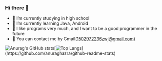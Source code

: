 ### Hi there 👋

- 🔭 I’m currently studying in high school
- 🌱 I’m currently learning Java, Android
- 🤔 I like programs very much, and I want to be a good programmer in the future
- 💬 You can contact me by Gmail(1502972236zwj@gmail.com)

![Anurag's GitHub stats](https://github-readme-stats.vercel.app/api?username=luoyingmm&theme=buefy&show_icons=true&line_height=20)[![Top Langs](https://github-readme-stats.vercel.app/api/top-langs/?username=luoyingmm&layout=compact&locale="java")](https://github.com/anuraghazra/github-readme-stats)


